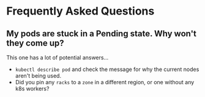 # Frequently Asked Questions

## My pods are stuck in a Pending state. Why won't they come up?

This one has a lot of potential answers...

- `kubectl describe pod` and check the message for why the current nodes aren't being used.
- Did you pin any `racks` to a `zone` in a different region, or one without any k8s workers?
